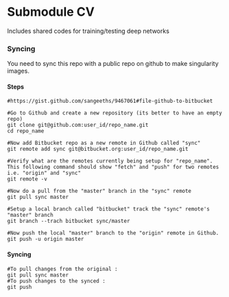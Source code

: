 # Submodule CV

Includes shared codes for training/testing deep networks

### Syncing
You need to sync this repo with a public repo on github to make singularity images.
#### Steps
 ```shell script
#https://gist.github.com/sangeeths/9467061#file-github-to-bitbucket

#Go to Github and create a new repository (its better to have an empty repo)
git clone git@github.com:user_id/repo_name.git
cd repo_name

#Now add Bitbucket repo as a new remote in Github called "sync"
git remote add sync git@bitbucket.org:user_id/repo_name.git

#Verify what are the remotes currently being setup for "repo_name". This following command should show "fetch" and "push" for two remotes i.e. "origin" and "sync"
git remote -v

#Now do a pull from the "master" branch in the "sync" remote 
git pull sync master

#Setup a local branch called "bitbucket" track the "sync" remote's "master" branch
git branch --trach bitbucket sync/master

#Now push the local "master" branch to the "origin" remote in Github.
git push -u origin master
``` 
#### Syncing
 ```shell script
#To pull changes from the original :
git pull sync master
#To push changes to the synced :
git push 
```